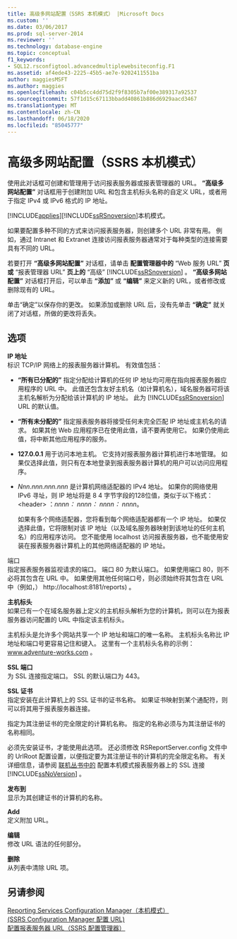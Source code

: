 ```yaml
---
title: 高级多网站配置（SSRS 本机模式） |Microsoft Docs
ms.custom: ''
ms.date: 03/06/2017
ms.prod: sql-server-2014
ms.reviewer: ''
ms.technology: database-engine
ms.topic: conceptual
f1_keywords:
- SQL12.rsconfigtool.advancedmultiplewebsiteconfig.F1
ms.assetid: af4ede43-2225-45b5-ae7e-9202411551ba
author: maggiesMSFT
ms.author: maggies
ms.openlocfilehash: c04b5cc4dd75d2f9f8305b7af00e389317a92537
ms.sourcegitcommit: 57f1d15c67113bbadd40861b886d6929aacd3467
ms.translationtype: MT
ms.contentlocale: zh-CN
ms.lasthandoff: 06/18/2020
ms.locfileid: "85045777"
---
```

# <a name="advanced-multiple-web-site-configuration-ssrs-native-mode"></a>高级多网站配置（SSRS 本机模式）
  使用此对话框可创建和管理用于访问报表服务器或报表管理器的 URL。 **“高级多网站配置”** 对话框用于创建附加 URL 和包含主机标头名称的自定义 URL，或者用于指定 IPv4 或 IPv6 格式的 IP 地址。  
  
 [!INCLUDE[applies](../../includes/applies-md.md)][!INCLUDE[ssRSnoversion](../../includes/ssrsnoversion-md.md)]本机模式。  
  
 如果要配置多种不同的方式来访问报表服务器，则创建多个 URL 非常有用。 例如，通过 Intranet 和 Extranet 连接访问报表服务器通常对于每种类型的连接需要具有不同的 URL。  
  
 若要打开 **“高级多网站配置”** 对话框，请单击 **配置管理器中的** “Web 服务 URL” **页或** “报表管理器 URL” **页上的** “高级” [!INCLUDE[ssRSnoversion](../../includes/ssrsnoversion-md.md)] 。 **“高级多网站配置”** 对话框打开后，可以单击 **“添加”** 或 **“编辑”** 来定义新的 URL，或者修改或删除现有的 URL。  
  
  单击“确定”以保存你的更改。 如果添加或删除 URL 后，没有先单击 **“确定”** 就关闭了对话框，所做的更改将丢失。  
  
## <a name="options"></a>选项  
 **IP 地址**  
 标识 TCP/IP 网络上的报表服务器计算机。 有效值包括：  
  
-   **“所有已分配的”** 指定分配给计算机的任何 IP 地址均可用在指向报表服务器应用程序的 URL 中。 此值还包含友好主机名（如计算机名），域名服务器可将该主机名解析为分配给该计算机的 IP 地址。 此为 [!INCLUDE[ssRSnoversion](../../includes/ssrsnoversion-md.md)] URL 的默认值。  
  
-   **“所有未分配的”** 指定报表服务器将接受任何未完全匹配 IP 地址或主机名的请求。 如果其他 Web 应用程序已在使用此值，请不要再使用它。 如果仍使用此值，将中断其他应用程序的服务。  
  
-   **127.0.0.1** 用于访问本地主机。 它支持对报表服务器计算机进行本地管理。 如果仅选择此值，则只有在本地登录到报表服务器计算机的用户可以访问应用程序。  
  
-   *Nnn.nnn.nnn.nnn* 是计算机网络适配器的 IPv4 地址。 如果你的网络使用 IPv6 寻址，则 IP 地址将是 8 4 字节字段的128位值，类似于以下格式： \<header> ：*nnnn： nnnn： nnnn： nnnn*。  
  
     如果有多个网络适配器，您将看到每个网络适配器都有一个 IP 地址。 如果仅选择此值，它将限制对该 IP 地址（以及域名服务器映射到该地址的任何主机名）的应用程序访问。 您不能使用 localhost 访问报表服务器，也不能使用安装在报表服务器计算机上的其他网络适配器的 IP 地址。  
  
 端口  
 指定报表服务器监视请求的端口。 端口 80 为默认端口。 如果使用端口 80，则不必将其包含在 URL 中。 如果使用其他任何端口号，则必须始终将其包含在 URL 中（例如，） http://localhost:8181/reports) 。  
  
 **主机标头**  
 如果已有一个在域名服务器上定义的主机标头解析为您的计算机，则可以在为报表服务器访问配置的 URL 中指定该主机标头。  
  
 主机标头是允许多个网站共享一个 IP 地址和端口的唯一名称。 主机标头名称比 IP 地址和端口号更容易记住和键入。 这里有一个主机标头名称的示例： www.adventure-works.com 。  
  
 **SSL 端口**  
 为 SSL 连接指定端口。 SSL 的默认端口为 443。  
  
 **SSL 证书**  
 指定安装在此计算机上的 SSL 证书的证书名称。 如果证书映射到某个通配符，则可以将其用于报表服务器连接。  
  
 指定为其注册证书的完全限定的计算机名称。 指定的名称必须与为其注册证书的名称相同。  
  
 必须先安装证书，才能使用此选项。 还必须修改 RSReportServer.config 文件中的 UrlRoot 配置设置，以便指定要为其注册证书的计算机的完全限定名称。 有关详细信息，请参阅 [联机丛书中的](../../reporting-services/security/configure-ssl-connections-on-a-native-mode-report-server.md) 配置本机模式报表服务器上的 SSL 连接 [!INCLUDE[ssNoVersion](../../includes/ssnoversion-md.md)] 。  
  
 **发布到**  
 显示为其创建证书的计算机的名称。  
  
 **Add**  
 定义附加 URL。  
  
 **编辑**  
 修改 URL 语法的任何部分。  
  
 **删除**  
 从列表中清除 URL 项。  
  
## <a name="see-also"></a>另请参阅  
 [Reporting Services Configuration Manager（本机模式）](../../../2014/sql-server/install/reporting-services-configuration-manager-native-mode.md)   
 [&#40;SSRS Configuration Manager 配置 URL&#41;](../../reporting-services/install-windows/configure-a-url-ssrs-configuration-manager.md)   
 [配置报表服务器 URL（SSRS 配置管理器）](../../reporting-services/install-windows/configure-report-server-urls-ssrs-configuration-manager.md)  
  
  
